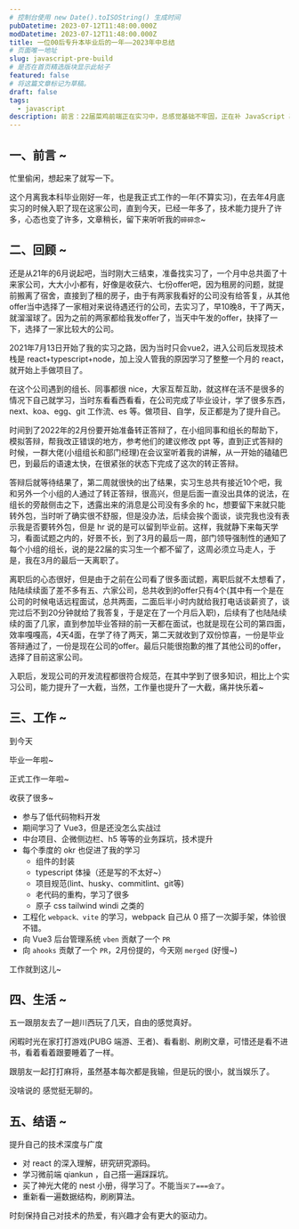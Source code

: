 ```yaml
---
# 控制台使用 new Date().toISOString() 生成时间
pubDatetime: 2023-07-12T11:48:00.000Z
modDatetime: 2023-07-12T11:48:00.000Z
title: 一位00后专升本毕业后的一年——2023年中总结
# 页面唯一地址
slug: javascript-pre-build
# 是否在首页精选版块显示此帖子
featured: false
# 将这篇文章标记为草稿。
draft: false
tags:
  - javascript
description: 前言：22届菜鸡前端正在实习中，总感觉基础不牢固，正在补 JavaScript 基础，随笔记录所学、所想。
---
```


## 一、前言 ~

忙里偷闲，想起来了就写一下。

这个月离我本科毕业刚好一年，也是我正式工作的一年(不算实习)，在去年4月底实习的时候入职了现在这家公司，直到今天，已经一年多了，技术能力提升了许多，心态也变了许多，文章稍长，留下来听听我的`碎碎念`~

## 二、回顾 ~

还是从21年的6月说起吧，当时刚大三结束，准备找实习了，一个月中总共面了十来家公司，大大小小都有，好像是收获六、七份offer吧，因为租房的问题，就提前搬离了宿舍，直接到了租的房子，由于有两家我看好的公司没有给答复，从其他offer当中选择了一家相对来说待遇还行的公司，去实习了，早10晚8，干了两天，就溜溜球了。因为之前的两家都给我发offer了，当天中午发的offer，抉择了一下，选择了一家比较大的公司。

2021年7月13日开始了我的实习之路，因为当时只会vue2，进入公司后发现技术栈是 react+typescript+node，加上没人管我的原因学习了整整一个月的 react，就开始上手做项目了。

在这个公司遇到的组长、同事都很 nice，大家互帮互助，就这样在活不是很多的情况下自己就学习，当时东看看西看看，在公司完成了毕业设计，学了很多东西，next、koa、egg、git 工作流、es 等。做项目、自学，反正都是为了提升自己。

时间到了2022年的2月份要开始准备转正答辩了，在小组同事和组长的帮助下，模拟答辩，帮我改正错误的地方，参考他们的建议修改 ppt 等，直到正式答辩的时候，一群大佬(小组组长和部门经理)在会议室听着我的讲解，从一开始的磕磕巴巴，到最后的语速太快，在很紧张的状态下完成了这次的转正答辩。

答辩后就等待结果了，第二周就很快的出了结果，实习生总共有接近10个吧，我和另外一个小组的人通过了转正答辩，很高兴，但是后面一直没出具体的说法，在组长的旁敲侧击之下，透露出来的消息是公司没有多余的 hc，想要留下来就只能转外包，当时听了确实很不舒服，但是没办法，后续会挨个面谈，谈完我也没有表示我是否要转外包，但是 hr 说的是可以留到毕业前。这样，我就静下来每天学习，看面试题之内的，好景不长，到了3月的最后一周，部门领导强制性的通知了每个小组的组长，说的是22届的实习生一个都不留了，这周必须立马走人，于是，我在3月的最后一天离职了。

离职后的心态很好，但是由于之前在公司看了很多面试题，离职后就不太想看了，陆陆续续面了差不多有五、六家公司，总共收到的offer只有4个(其中有一个是在公司的时候电话远程面试，总共两面，二面后半小时内就给我打电话谈薪资了，谈完过后不到20分钟就给了我答复，于是定在了一个月后入职)，后续有了也陆陆续续的面了几家，直到参加毕业答辩的前一天都在面试，也就是现在公司的第四面，效率嘎嘎高，4天4面，在学了待了两天，第二天就收到了双份惊喜，一份是毕业答辩通过了，一份是现在公司的offer。最后只能很抱歉的推了其他公司的offer，选择了目前这家公司。

入职后，发现公司的开发流程都很符合规范，在其中学到了很多知识，相比上个实习公司，能力提升了一大截，当然，工作量也提升了一大截，痛并快乐着~

## 三、工作 ~

到今天

毕业一年啦~

正式工作一年啦~

收获了很多~

- 参与了低代码物料开发
- 期间学习了 Vue3，但是还没怎么实战过
- 中台项目、企微侧边栏、h5 等等的业务踩坑，技术提升
- 每个季度的 okr 也促进了我的学习
  - 组件的封装
  - typescript 体操（还是写的不太好~）
  - 项目规范(lint、husky、commitlint、git等)
  - 老代码的重构，学习了很多
  - 原子 css tailwind windi 之类的
- 工程化 `webpack、vite` 的学习，webpack 自己从 0 搭了一次脚手架，体验很不错。
- 向 Vue3 后台管理系统 `vben` 贡献了一个 `PR`
- 向 `ahooks` 贡献了一个 `PR`，2月份提的，今天刚 `merged` (好慢~)

工作就到这儿~

## 四、生活 ~

五一跟朋友去了一趟川西玩了几天，自由的感觉真好。

闲暇时光在家打打游戏(PUBG 端游、王者)、看看剧、刷刷文章，可惜还是看不进书，看着看着跟要睡着了一样。

跟朋友一起打打麻将，虽然基本每次都是我输，但是玩的很小，就当娱乐了。

没啥说的 感觉挺无聊的。

## 五、结语 ~

提升自己的技术深度与广度

- 对 react 的深入理解，研究研究源码。
- 学习微前端 qiankun ，自己搭一遍踩踩坑。
- 买了神光大佬的 nest 小册，得学习了。不能当`买了===会了`。
- 重新看一遍数据结构，刷刷算法。

时刻保持自己对技术的热爱，有兴趣才会有更大的驱动力。
